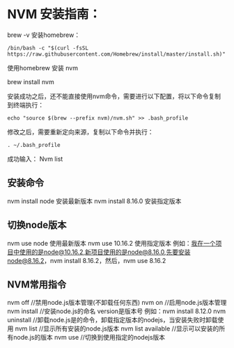 # NVM 安装指南：

brew -v
安装homebrew：

```/bin/bash -c "$(curl -fsSL https://raw.githubusercontent.com/Homebrew/install/master/install.sh)"```

使用homebrew 安装 nvm

brew install nvm

安装成功之后，还不能直接使用nvm命令，需要进行以下配置，将以下命令复制到终端执行：

```echo "source $(brew --prefix nvm)/nvm.sh" >> .bash_profile```

修改之后，需要重新定向来源，复制以下命令并执行：

```. ~/.bash_profile```

成功输入：
Nvm list

## 安装命令
nvm install node    安装最新版本
nvm install 8.16.0   安装指定版本

## 切换node版本
nvm use node      使用最新版本
nvm use 10.16.2  使用指定版本
例如：我在一个项目中使用的是node@10.16.2,新项目使用的是node@8.16.0,先要安装node@8.16.2，nvm install 8.16.2，然后，nvm use 8.16.2


## NVM常用指令
nvm off //禁用node.js版本管理(不卸载任何东西)
nvm on //启用node.js版本管理
nvm install <version> //安装node.js的命名 version是版本号 例如：nvm install 8.12.0
nvm uninstall <version> //卸载node.js是的命令，卸载指定版本的nodejs，当安装失败时卸载使用
nvm list //显示所有安装的node.js版本
nvm list available //显示可以安装的所有node.js的版本
nvm use <version> //切换到使用指定的nodejs版本
